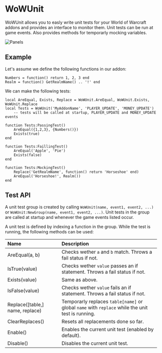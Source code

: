 # WoWUnit
WoWUnit allows you to easly write unit tests for your World of Warcraft addons and provides an interface to monitor them.
Unit tests can be run at game events. Also provides methods for temporarly mocking variables.

![Panels](http://jaliborc.com/images/addons/large/wowunit.jpg)

## Example
Let's assume we define the following functions in our addon:

    Numbers = function() return 1, 2, 3 end
    Realm = function() GetRealmName() .. '!' end
  
We can make the following tests:

    local AreEqual, Exists, Replace = WoWUnit.AreEqual, WoWUnit.Exists, WoWUnit.Replace
    local Tests = WoWUnit('MyAddonName', 'PLAYER_UPDATE', 'MONEY_UPDATE')
        -- tests will be called at startup, PLAYER_UPDATE and MONEY_UPDATE events

    function Tests:PassingTest()
        AreEqual({1,2,3}, {Numbers()})
        Exists(true)
    end

    function Tests:FaillingTest()
        AreEqual('Apple', 'Pie')
        Exists(false)
    end

    function Tests:MockingTest()
        Replace('GetRealmName', function() return 'Horseshoe' end)
        AreEqual('Horseshoe!', Realm())
    end


## Test API
A unit test group is created by calling `WoWUnit(name, event1, event2, ...)` or `WoWUnit:NewGroup(name, event1, event2, ...)`.
Unit tests in the group are called at startup and whenever the game events listed occur.

A unit test is defined by indexing a function in the group. While the test is running, the following methods can be used:

|Name|Description|
|:--|:--|
| AreEqual(a, b) | Checks wether `a` and `b` match. Throws a fail status if not. |
| IsTrue(value) | Checks wether `value` passes an if statement. Throws a fail status if not. |
| Exists(value) | Same as above. |
| IsFalse(value) | Checks wether `value` fails an if statement. Throws a fail status if not. |
| Replace([table,] name, replace) | Temporarly replaces `table[name]` or global `name` with `replace` while the unit test is running. |
| ClearReplaces() | Resets all replacements done so far. |
| Enable() | Enables the current unit test (enabled by default). |
| Disable() | Disables the current unit test. |
